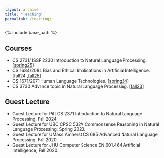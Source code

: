 ```yaml
---
layout: archive
title: "Teaching"
permalink: /teaching/
---
```


{% include base_path %}

## Courses
 - CS 2731/ ISSP 2230 Introduction to Natural Language Processing. [[spring25](https://imminent-honey-ff0.notion.site/CS-2731-ISSP-2230-Spring-2025-28d63260b5bd4656af5331b8c66b0c99?pvs=4)]
 - CS 1684/2084 Bias and Ethical Implications in Artificial Intelligence. [fall24 ,[fall25](https://imminent-honey-ff0.notion.site/CS-1684-2084-Fall-2025-27166af9a07d421891c38afb0634f7b4?source=copy_link)]
 - CS 1671/2071 Human Language Technologies. [[spring24](https://imminent-honey-ff0.notion.site/CS-1671-2071-Spring-2024-28d63260b5bd4656af5331b8c66b0c99?pvs=74)]
 - CS 3730 Advance topic in Natural Language Processing. [[fall23](https://imminent-honey-ff0.notion.site/CS-3730-Fall-2023-aa264409413a4bb386d670d5cd6e8f78)]

## Guest Lecture
 - Guest Lecture for Pitt CS 2371 Introduction to Natural Language Processing, Fall 2024.
 - Guest Lecture for UBC CPSC 532V Commonsense Reasoning in Natural Language Processing, Spring 2023.  
 - Guest Lecture for UMass Amherst CS 685 Advanced Natural Language Processing, Fall 2020.
 - Guest Lecture for JHU Computer Science EN.601.464 Artificial Intelligence, Fall 2020.
